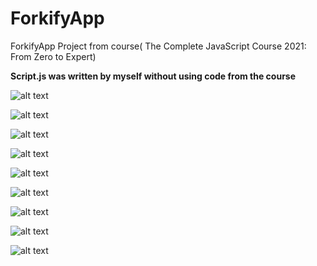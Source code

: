 # ForkifyApp
ForkifyApp Project from course( The Complete JavaScript Course 2021: From Zero to Expert)

**Script.js was written by myself without using code from the course**

![alt text](https://i.ibb.co/ZmL8MTM/1.png)

![alt text](https://i.ibb.co/znd5YrQ/2.png)

![alt text](https://i.ibb.co/09s7449/3.png)

![alt text](https://i.ibb.co/GQbHJJ1/4.png)

![alt text](https://i.ibb.co/929NL8k/5.png)

![alt text](https://i.ibb.co/2YBkb6Q/6.png)

![alt text](https://i.ibb.co/G50y6gD/7.png)

![alt text](https://i.ibb.co/rkfd9Br/8.png)

![alt text](https://i.ibb.co/bPsk8d8/9.png)
